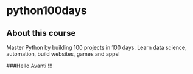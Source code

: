 # python100days

## About this course

Master Python by building 100 projects in 100 days. Learn data science, automation, build websites, games and apps!

###Hello Avanti !!!
